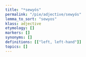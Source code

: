 ```yaml
---
title: "*sewyós"
permalink: "/pie/adjective/sewyós"
lemma_to_sort: "sewyos"
klass: adjective
etymology: []
markers: []
synonyms: []
definitions: [["left, left-hand"]]
topics: []
---
```

